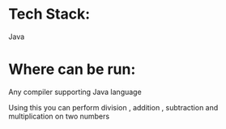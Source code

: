 # Tech Stack:
Java

# Where can be run:
Any compiler supporting Java language

Using this you can perform division , addition , subtraction and multiplication on two numbers 
